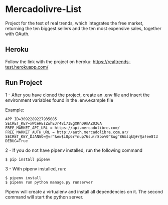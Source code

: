 # Mercadolivre-List

Project for the test of real trends, which integrates the free market, returning the ten biggest sellers and the ten most expensive sales, together with OAuth.


## Heroku

Follow the link with the project on heroku: https://realtrends-test.herokuapp.com/


## Run Project

1 - After you have cloned the project, create an .env file and insert the environment variables found in the .env.example file

Example:

```
APP_ID=3092289227935085
SECRET_KEY=xWceHEsZwhEJr48i7IEgXKnD9mAZ03GA
FREE_MARKET_API_URL = https://api.mercadolibre.com/
FREE_MARKET_AUTH_URL = http://auth.mercadolibre.com.ar/
SECRET_KEY_DJANGO=@vr^&ew$i0p6r*nup76su(r8bo%0^$ug^86&lqk@#r@a!ee8t3
DEBUG=True
```

2 - If you do not have pipenv installed, run the following command
```
$ pip install pipenv
```

3 - With pipenv installed, run:

```
$ pipenv install
$ pipenv run python manage.py runserver
```
Pipenv will create a virtualenv and install all dependencies on it. The second command will start the python server.
